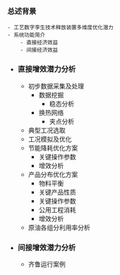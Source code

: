 ### 总述背景
	- 工艺数字孪生技术释放装置多维度优化潜力
	- 系统功能简介
		- 直接经济效益
		- 间接经济效益
- ### 直接增效潜力分析
	- 初步数据采集及处理
		- 数据挖掘
			- 稳态分析
		- 换热网络
			- 夹点分析
	- 典型工况选取
	- 工况模拟及优化
	- 节能降耗优化方案
		- 关键操作参数
		- 增效分析
	- 产品分布优化方案
		- 物料平衡
		- 关键产品性质
		- 关键操作参数
		- 公用工程消耗
		- 增效分析
	- 原油各组分利用率分析
- ### 间接增效潜力分析
	- 齐鲁运行案例